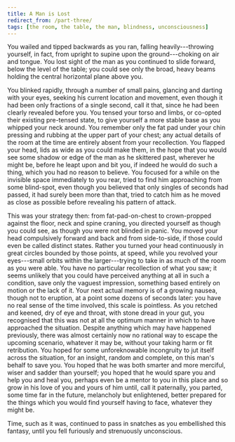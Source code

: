 ```yaml
---
title: A Man is Lost
redirect_from: /part-three/
tags: [the room, the table, the man, blindness, unconsciousness]
---
```


You wailed and tipped backwards as you ran, falling heavily---throwing yourself, in fact, from upright to supine upon the ground---choking on air and tongue.  You lost sight of the man as you continued to slide forward, below the level of the table; you could see only the broad, heavy beams holding the central horizontal plane above you.

You blinked rapidly, through a number of small pains, glancing and darting with your eyes, seeking his current location and movement, even though it had been only fractions of a single second, call it that, since he had been clearly revealed before you. You tensed your torso and limbs, or co-opted their existing pre-tensed state, to give yourself a more stable base as you whipped your neck around.  You remember only the fat pad under your chin pressing and rubbing at the upper part of your chest; any actual details of the room at the time are entirely absent from your recollection. You flapped your head, lids as wide as you could make them, in the hope that you would see some shadow or edge of the man as he skittered past, wherever he might be, before he leapt upon and bit you, if indeed he would do such a thing, which you had no reason to believe. You focused for a while on the invisible space immediately to you rear, tried to find him approaching from some blind-spot, even though you believed that only singles of seconds had passed, it had surely been more than that, tried to catch him as he moved as close as possible before revealing his pattern of attack.

This was your strategy then: from fat-pad-on-chest to crown-propped against the floor, neck and spine craning, you directed yourself as though you could see, as though you were not blinded in panic. You moved your head compulsively forward and back and from side-to-side, if those could even be called distinct states. Rather you turned your head continuously in great circles bounded by those points, at speed, while you revolved your eyes---small orbits within the larger---trying to take in as much of the room as you were able. You have no particular recollection of what you saw; it seems unlikely that you could have perceived anything at all in such a condition, save only the vaguest impression, something based entirely on motion or the lack of it. Your next actual memory is of a growing nausea, though not to eruption, at a point some dozens of seconds later: you have no real sense of the time involved, this scale is pointless.  As you retched and keened, dry of eye and throat, with stone dread in your gut, you recognised that this was not at all the optimum manner in which to have approached the situation. Despite anything which may have happened previously, there was almost certainly now no rational way to escape the upcoming scenario, whatever it may be, without your taking harm or fit retribution.  You hoped for some unforeknowable incongruity to jut itself across the situation, for an insight, random and complete, on this man's behalf to save you. You hoped that he was both smarter and more merciful, wiser and sadder than yourself; you hoped that he would spare you and help you and heal you, perhaps even be a mentor to you in this place and so grow in his love of you and yours of him until, call it paternally, you parted, some time far in the future, melancholy but enlightened, better prepared for the things which you would find yourself having to face, whatever they might be.

Time, such as it was, continued to pass in snatches as you embellished this fantasy, until you fell furiously and strenuously unconscious.
